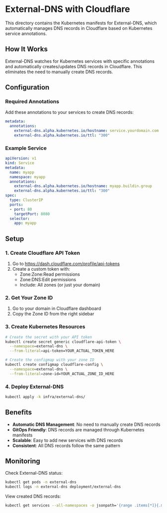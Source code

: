# External-DNS with Cloudflare

This directory contains the Kubernetes manifests for External-DNS, which automatically manages DNS records in Cloudflare based on Kubernetes service annotations.

## How It Works

External-DNS watches for Kubernetes services with specific annotations and automatically creates/updates DNS records in Cloudflare. This eliminates the need to manually create DNS records.

## Configuration

### Required Annotations

Add these annotations to your services to create DNS records:

```yaml
metadata:
  annotations:
    external-dns.alpha.kubernetes.io/hostname: service.yourdomain.com
    external-dns.alpha.kubernetes.io/ttl: "300"
```

### Example Service

```yaml
apiVersion: v1
kind: Service
metadata:
  name: myapp
  namespace: myapp
  annotations:
    external-dns.alpha.kubernetes.io/hostname: myapp.buildin.group
    external-dns.alpha.kubernetes.io/ttl: "300"
spec:
  type: ClusterIP
  ports:
  - port: 80
    targetPort: 8080
  selector:
    app: myapp
```

## Setup

### 1. Create Cloudflare API Token
1. Go to https://dash.cloudflare.com/profile/api-tokens
2. Create a custom token with:
   - Zone:Zone:Read permissions
   - Zone:DNS:Edit permissions
   - Include: All zones (or just your domain)

### 2. Get Your Zone ID
1. Go to your domain in Cloudflare dashboard
2. Copy the Zone ID from the right sidebar

### 3. Create Kubernetes Resources
```bash
# Create the secret with your API token
kubectl create secret generic cloudflare-api-token \
  --namespace=external-dns \
  --from-literal=api-token=YOUR_ACTUAL_TOKEN_HERE

# Create the configmap with your zone ID
kubectl create configmap cloudflare-config \
  --namespace=external-dns \
  --from-literal=zone-id=YOUR_ACTUAL_ZONE_ID_HERE
```

### 4. Deploy External-DNS
```bash
kubectl apply -k infra/external-dns/
```

## Benefits

- **Automatic DNS Management**: No need to manually create DNS records
- **GitOps Friendly**: DNS records are managed through Kubernetes manifests
- **Scalable**: Easy to add new services with DNS records
- **Consistent**: All DNS records follow the same pattern

## Monitoring

Check External-DNS status:
```bash
kubectl get pods -n external-dns
kubectl logs -n external-dns deployment/external-dns
```

View created DNS records:
```bash
kubectl get services --all-namespaces -o jsonpath='{range .items[*]}{.metadata.annotations.external-dns\.alpha\.kubernetes\.io/hostname}{"\n"}{end}'
```
